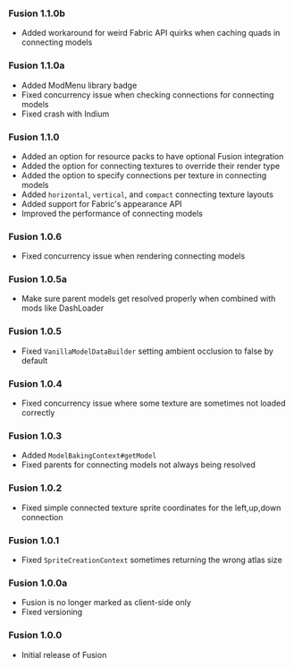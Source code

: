### Fusion 1.1.0b
- Added workaround for weird Fabric API quirks when caching quads in connecting models

### Fusion 1.1.0a
- Added ModMenu library badge
- Fixed concurrency issue when checking connections for connecting models
- Fixed crash with Indium

### Fusion 1.1.0
- Added an option for resource packs to have optional Fusion integration
- Added the option for connecting textures to override their render type
- Added the option to specify connections per texture in connecting models
- Added `horizontal`, `vertical`, and `compact` connecting texture layouts
- Added support for Fabric's appearance API
- Improved the performance of connecting models

### Fusion 1.0.6
- Fixed concurrency issue when rendering connecting models

### Fusion 1.0.5a
- Make sure parent models get resolved properly when combined with mods like DashLoader

### Fusion 1.0.5
- Fixed `VanillaModelDataBuilder` setting ambient occlusion to false by default

### Fusion 1.0.4
- Fixed concurrency issue where some texture are sometimes not loaded correctly

### Fusion 1.0.3
- Added `ModelBakingContext#getModel`
- Fixed parents for connecting models not always being resolved

### Fusion 1.0.2
- Fixed simple connected texture sprite coordinates for the left,up,down connection

### Fusion 1.0.1
- Fixed `SpriteCreationContext` sometimes returning the wrong atlas size

### Fusion 1.0.0a
- Fusion is no longer marked as client-side only
- Fixed versioning

### Fusion 1.0.0
- Initial release of Fusion
